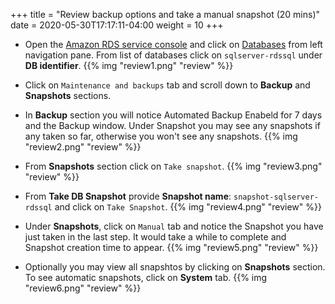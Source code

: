 +++
title = "Review backup options and take a manual snapshot (20 mins)"
date = 2020-05-30T17:17:11-04:00
weight = 10
+++

* Open the [Amazon RDS  service console](https://console.aws.amazon.com/rds/home) and click on [Databases](https://console.aws.amazon.com/rds/home#databases:) from left navigation pane. From list of databases click on `sqlserver-rdssql` under **DB identifier**.
{{% img "review1.png" "review" %}}

* Click on `Maintenance and backups` tab and scroll down to **Backup** and **Snapshots** sections. 

* In **Backup** section you will notice Automated Backup Enabeld for 7 days and the Backup window. Under Snapshot you may see any snapshots if any taken so far, otherwise you won't see any snapshots.
{{% img "review2.png" "review" %}}

* From **Snapshots** section click on `Take snapshot`.
{{% img "review3.png" "review" %}}

* From **Take DB Snapshot** provide **Snapshot name**: `snapshot-sqlserver-rdssql` and click on `Take Snapshot`.
{{% img "review4.png" "review" %}}

* Under **Snapshots**, click on `Manual` tab and notice the Snapshot you have just taken in the last step. It would take a while to complete and Snapshot creation time to appear.
{{% img "review5.png" "review" %}}

* Optionally you may view all snapshtos by clicking on **Snapshots** section. To see automatic snapshots, click on **System** tab.
{{% img "review6.png" "review" %}}